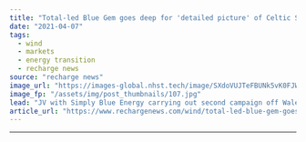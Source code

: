 ```yaml
---
title: "Total-led Blue Gem goes deep for 'detailed picture' of Celtic Sea floating wind site"
date: "2021-04-07"
tags: 
  - wind
  - markets
  - energy transition
  - recharge news
source: "recharge news"
image_url: "https://images-global.nhst.tech/image/SXdoVUJTeFBUNk5vK0FJWkd2VmhIc3IrZXJBYVhYZis2T0tabnBRa29sND0=/nhst/binary/6f27b50fa42411ff28df3fc75163a2f1"
image_fp: "/assets/img/post_thumbnails/107.jpg"
lead: "JV with Simply Blue Energy carrying out second campaign off Wales as plan for 96MW Erebus demonstration array takes shape"
article_url: "https://www.rechargenews.com/wind/total-led-blue-gem-goes-deep-for-detailed-picture-of-celtic-sea-floating-wind-site/2-1-992397"
---
```


---
